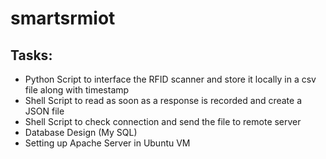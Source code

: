 # smartsrmiot

## Tasks:

* Python Script to interface the RFID scanner and store it locally in a csv file along with timestamp
* Shell Script to read as soon as a response is recorded and create a JSON file
* Shell Script to check connection and send the file to remote server
* Database Design (My SQL)
* Setting up Apache Server in Ubuntu VM



